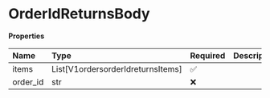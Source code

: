 # OrderIdReturnsBody

**Properties**

| Name     | Type                              | Required | Description |
| :------- | :-------------------------------- | :------- | :---------- |
| items    | List[V1ordersorderIdreturnsItems] | ✅       |             |
| order_id | str                               | ❌       |             |
